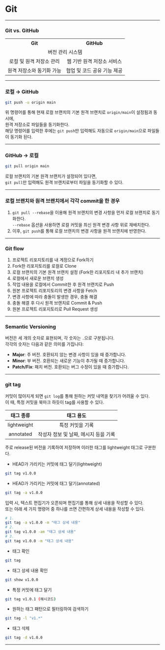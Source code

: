 # Git

---

### Git vs. GitHub

<table style='text-align: center'>
    <tr>
        <th style='text-align: center'>Git</th>
        <th style='text-align: center'>GitHub</th>
    </tr>
    <tr>
        <td colspan="2">버전 관리 시스템</td>
    </tr>
    <tr>
        <td>로컬 및 원격 저장소 관리</td>
        <td>웹 기반 원격 저장소 서비스</td>
    </tr>
    <tr>
        <td>원격 저장소와 동기화 가능</td>
        <td>협업 및 코드 공유 기능 제공</td>
    </tr>
</table>

---

### **로컬 → GitHub**

```bash
git push -u origin main
```

위 명령어를 통해 현재 로컬 브랜치의 기본 원격 브랜치로 `origin/main`이 설정됨과 동시에,  
원격 저장소로 파일들을 동기화한다.  
해당 명령어를 입력한 후에는 `git push`만 입력해도 자동으로 `origin/main`으로 파일들이 동기화 된다.

---

### **GitHub → 로컬**

```bash
git pull origin main
```

로컬 브랜치의 기본 원격 브랜치가 설정되어 있다면,  
`git pull`만 입력해도 원격 브랜치로부터 파일을 동기화할 수 있다.

---

### **로컬 브랜치와 원격 브랜치에서 각각 commit을 한 경우**

1. `git pull --rebase`을 이용해 원격 브랜치의 변경 사항을 먼저 로컬 브랜치로 동기화한다.  
   `--rebase` 옵션을 사용하면 로컬 커밋을 최신 원격 변경 사항 위로 재배치한다.
2. 이후, `git push`를 통해 로컬 브랜치의 변경 사항을 원격 브랜치에 반영한다.

---

### **Git flow**

1. 프로젝트 리포지토리를 내 계정으로 Fork하기
2. Fork한 리포지토리를 로컬로 Clone
3. 로컬 브랜치의 기본 원격 브랜치 설정 (Fork한 리포지토리 내 추가 브랜치)
4. 로컬에서 새로운 브랜치 생성
5. 작업 내용을 로컬에서 Commit한 후 원격 브랜치로 Push
6. 원본 프로젝트 리포지토리의 변경 사항을 Fetch
7. 변경 사항에 따라 충돌이 발생한 경우, 충돌 해결
8. 충돌 해결 후 다시 원격 브랜치로 Commit & Push
9. 원본 프로젝트 리포지토리로 Pull Request 생성

---

### **Semantic Versioning**

버전은 세 개의 숫자로 표현되며, 각 숫자는 `.`으로 구분됩니다.  
각각의 숫자는 다음과 같은 의미를 가집니다:

- **Major**: 주 버전. 호환되지 않는 변경 사항이 있을 때 증가합니다.
- **Minor**: 부 버전. 호환되는 새로운 기능이 추가될 때 증가합니다.
- **Patch/Fix**: 패치 버전. 호환되는 버그 수정이 있을 때 증가합니다.

---

### **git tag**

커밋이 많아지게 되면 `git log`를 통해 원하는 커밋 내역을 찾기가 어려울 수 있다.  
이 때, 특정 커밋을 북마크 하듯이 tag를 사용할 수 있다.

|  태그 종류  |               태그 용도               |
| :---------: | :-----------------------------------: |
| lightweight |           특정 커밋을 기록            |
|  annotated  | 작성자 정보 및 날짜, 메시지 등을 기록 |

주로 release된 버전을 기록하여 저장하며 이러한 태그를 lightweight 태그로 구분한다.

- HEAD가 가리키는 커밋에 태그 달기(lightweight)

```bash
git tag v1.0.0
```

- HEAD가 가리키는 커밋에 태그 달기(annotated)

```bash
git tag -a v1.0.0
```

입력 시, 텍스트 편집기가 오픈되며 편집기를 통해 상세 내용을 작성할 수 있다.  
또는 아래 세 가지 명령어 중 하나를 쓰면 간편하게 상세 내용을 작성할 수 있다.

```bash
# 1.
git tag -a v1.0.0 -m "태그 상세 내용"
# 2.
git tag v1.0.0 -am "태그 상세 내용"
# 3.
git tag v1.0.0 -m "태그 상세 내용"
```

- 태그 확인

```bash
git tag
```

- 태그 상세 내용 확인

```bash
git show v1.0.0
```

- 특정 커밋에 태그 달기

```bash
git tag v1.0.1 (해시코드)
```

- 원하는 태그 패턴으로 필터링하여 검색하기

```bash
git tag -l "v1.*"
```

- 태그 삭제

```bash
git tag -d v1.0.0
```

---
